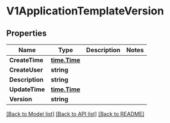 # V1ApplicationTemplateVersion

## Properties

Name | Type | Description | Notes
------------ | ------------- | ------------- | -------------
**CreateTime** | [**time.Time**](time.Time.md) |  | 
**CreateUser** | **string** |  | 
**Description** | **string** |  | 
**UpdateTime** | [**time.Time**](time.Time.md) |  | 
**Version** | **string** |  | 

[[Back to Model list]](../README.md#documentation-for-models) [[Back to API list]](../README.md#documentation-for-api-endpoints) [[Back to README]](../README.md)


